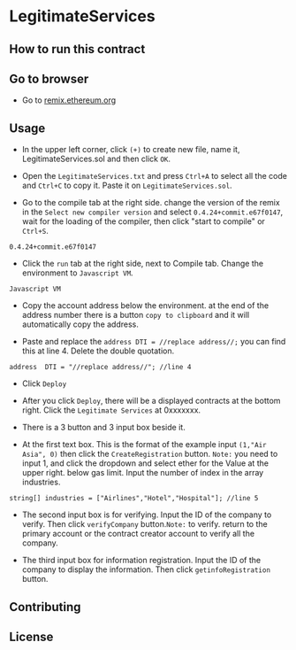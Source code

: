 # LegitimateServices
## How to run this contract


## Go to browser

- Go to [remix.ethereum.org](http://remix.ethereum.org/)

## Usage
 - In the upper left corner, click `(+)` to create new file, name it, LegitimateServices.sol and then click `OK`.
- Open the `LegitimateServices.txt` and press `Ctrl+A` to select all the code and `Ctrl+C` to copy it. Paste it on `LegitimateServices.sol`.

- Go to the compile tab at the right side. change the version of the remix in the `Select new compiler version` and select `0.4.24+commit.e67f0147`, 
wait for the loading of the compiler, then click "start to compile" or `Ctrl+S`.
```
0.4.24+commit.e67f0147
```

- Click the `run` tab at the right side, next to Compile tab. Change the environment to `Javascript VM`.

```
Javascript VM
```

- Copy the account address below the environment. at the end of the address number there is a button `copy to clipboard` and it will automatically copy the address.

- Paste and replace the `address DTI = //replace address//;` you can find this at line 4. Delete the double quotation.

```solidity
address  DTI = "//replace address//"; //line 4
```
- Click `Deploy`

- After you click `Deploy`, there will be a displayed contracts at the bottom right. Click the `Legitimate Services` at 0xxxxxxx.

- There is a 3 button and 3 input box beside it. 

- At the first text box. This is the format of the example input `(1,"Air Asia", 0)` then click the `CreateRegistration` button. `Note:` you need to input 1, and click the dropdown and select ether for the Value at the upper right. below gas limit. Input the number of index in the array industries.

```solidity
string[] industries = ["Airlines","Hotel","Hospital"]; //line 5
```


- The second input box is for verifying. Input the ID of the company to verify. Then click `verifyCompany` button.`Note:` to verify. return to the primary account or the contract creator account to verify all the company. 

- The third input box for information registration. Input the ID of the company to display the information. Then click `getinfoRegistration` button. 


## Contributing

## License
